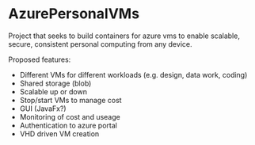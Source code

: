# AzurePersonalVMs
Project that seeks to build containers for azure vms to enable scalable, secure, consistent personal computing from any device.

Proposed features:

* Different VMs for different workloads (e.g. design, data work, coding)
* Shared storage (blob)
* Scalable up or down
* Stop/start VMs to manage cost
* GUI (JavaFx?)
* Monitoring of cost and useage
* Authentication to azure portal
* VHD driven VM creation
